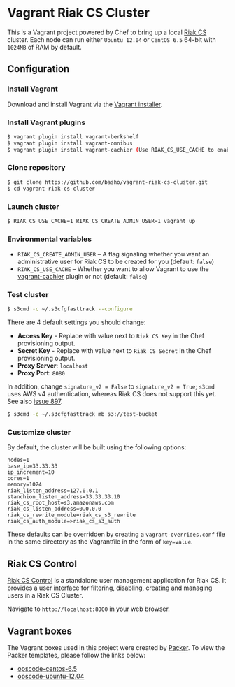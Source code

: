 # Vagrant Riak CS Cluster

This is a Vagrant project powered by Chef to bring up a local [Riak
CS](https://github.com/basho/riak_cs) cluster. Each node can run either
`Ubuntu 12.04` or `CentOS 6.5` 64-bit with `1024MB` of RAM by default.

## Configuration

### Install Vagrant

Download and install Vagrant via the
[Vagrant installer](http://downloads.vagrantup.com/).

### Install Vagrant plugins

``` bash
$ vagrant plugin install vagrant-berkshelf
$ vagrant plugin install vagrant-omnibus
$ vagrant plugin install vagrant-cachier (Use RIAK_CS_USE_CACHE to enable)
```

### Clone repository

``` bash
$ git clone https://github.com/basho/vagrant-riak-cs-cluster.git
$ cd vagrant-riak-cs-cluster
```

### Launch cluster

``` bash
$ RIAK_CS_USE_CACHE=1 RIAK_CS_CREATE_ADMIN_USER=1 vagrant up
```

### Environmental variables

- `RIAK_CS_CREATE_ADMIN_USER` – A flag signaling whether you want an
  administrative user for Riak CS to be created for you (default: `false`)
- `RIAK_CS_USE_CACHE` – Whether you want to allow Vagrant to use the
  [vagrant-cachier](https://github.com/fgrehm/vagrant-cachier) plugin or not
  (default: `false`)

### Test cluster

``` bash
$ s3cmd -c ~/.s3cfgfasttrack --configure
```

There are 4 default settings you should change:

* **Access Key** - Replace with value next to `Riak CS Key` in the Chef
  provisioning output.
* **Secret Key** - Replace with value next to `Riak CS Secret` in the Chef
  provisioning output.
* **Proxy Server**: `localhost`
* **Proxy Port**: `8080`

In addition, change `signature_v2 = False` to `signature_v2 = True`; `s3cmd`
uses AWS v4 authentication, whereas Riak CS does not support this yet.  See also
[issue 897](https://github.com/basho/riak_cs/issues/897).

``` bash
$ s3cmd -c ~/.s3cfgfasttrack mb s3://test-bucket
```

### Customize cluster

By default, the cluster will be built using the following options:

```
nodes=1
base_ip=33.33.33
ip_increment=10
cores=1
memory=1024
riak_listen_address=127.0.0.1
stanchion_listen_address=33.33.33.10
riak_cs_root_host=s3.amazonaws.com
riak_cs_listen_address=0.0.0.0
riak_cs_rewrite_module=riak_cs_s3_rewrite
riak_cs_auth_module=>riak_cs_s3_auth
```

These defaults can be overridden by creating a `vagrant-overrides.conf` file
in the same directory as the Vagrantfile in the form of `key=value`.

## Riak CS Control

[Riak CS Control](https://github.com/basho/riak_cs_control) is a standalone user
management application for Riak CS. It provides a user interface for filtering,
disabling, creating and managing users in a Riak CS Cluster.

Navigate to `http://localhost:8000` in your web browser.

## Vagrant boxes

The Vagrant boxes used in this project were created by
[Packer](http://www.packer.io/). To view the Packer templates, please follow
the links below:

* [opscode-centos-6.5](https://github.com/opscode/bento/blob/master/packer/centos-6.5-x86_64.json)
* [opscode-ubuntu-12.04](https://github.com/opscode/bento/blob/master/packer/ubuntu-12.04-amd64.json)
